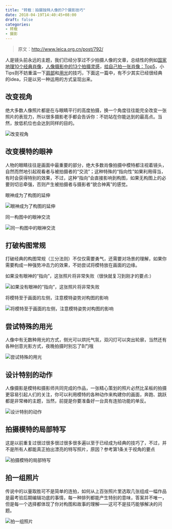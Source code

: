 ```yaml
---
title: "转载：拍摄独特人像的7个摄影技巧"
date: 2018-04-19T14:40:45+08:00
draft: false
categories:
- 转载
- 摄影
---
```


>原文：http://www.leica.org.cn/post/792/

人是镜头前永远的主题，我们已经分享过不少拍摄人像的文章，总结性的例如[国家地理10个经典肖像](http://leica.org.cn/read.php/616.htm)，[人像摄影中的13个拍摄灵感](http://leica.org.cn/read.php/488.htm)，[给自己拍一张肖像：Top5](http://leica.org.cn/read.php/671.htm)，小Tips则不妨重温一下[肩部](http://leica.org.cn/read.php/616.htm)和[用光](http://leica.org.cn/read.php/664.htm)的技巧，下面这一篇中，有不少其实已经很经典的idea，只是以另一种运用的方式呈现出来。

改变视角
---

绝大多数人像照片都是在与眼睛平行的高度拍摄，换一个角度往往能完全改变一张照片的表现力，所以很多摄影老手都会告诉你：不妨站在你能达到的最高点。当然，放低机位也会达到同样的目的。

![改变视角](yzZyA.jpg)

改变模特的眼神
---

人物的眼睛往往是画面中最重要的部分，绝大多数肖像拍摄中模特都注视着镜头，自然而然地引起观看者与被拍摄者的“交流”；这种特殊的“指向性”如果利用得当，有时会获得特别的效果，不过，这种“指向”会直接影响到构图，如果无构图上的必要则切忌牵强，否则产生被拍摄者与摄影者“貌合神离”的感觉。

眼神成为了构图的延伸

![眼神成为了构图的延伸](/img/9dWVw.jpg)

同一构图中的眼神交流

![同一构图中的眼神交流](wwoZB.jpg)

打破构图常规
---

打破经典的构图常规（三分法则）不仅仅需要勇气，还需要对场景的理解，如果你需要构成一种强势冲击力的效果，不妨尝试将模特放在画面的边缘。

如果没有眼神的“指向”，这张照片将非常失败（很快就复习到刚才的要点:）

![如果没有眼神的“指向”，这张照片将非常失败](LkVaK.jpg)

将模特至于画面的左侧，注意模特姿势对构图的影响

![将模特至于画面的左侧，注意模特姿势对构图的影响](FbA5f.jpg)

尝试特殊的用光
---

人像中有无数种用光的方式，侧光可以烘托气氛，双闪灯可以突出轮廓，当然还有各种创意光影方式，夜晚拍摄时别忘了B门哦

![尝试特殊的用光](11tKvb.jpg)

设计特别的动作
---

人像摄影是模特和摄影师共同完成的作品，一张精心策划的照片必然比呆板的拍摄更容易引起人们的关注，你可以利用模特的各种动作来构建你的画面，奔跑、跳跃都是非常棒的主题，当然，前提是你要准备好一台具有连拍功能的单反。

![设计特别的动作](XFyMf.jpg)

拍摄模特的局部特写
---

这是以前重复过很过很多很过很多很多遍以至于已经成为经典的技巧了，不过，并不是所有人都能真正拍出漂亮的特写照片，原因？参考第1条关于视角的要点

![拍摄模特的局部特写](b7m0H.jpg)

拍一组照片
---

传说中的以量取胜可不是简单的连拍，如何从上百张照片里选取几张组成一幅作品是最考验后期编辑功底的事情，每一种排列都能产生特别的意味，答案并不唯一，但是每一个选择都体现了你对构图和故事的理解——这可不是技巧能够解决的问题。

![拍一组照片](rLFhI.jpg)